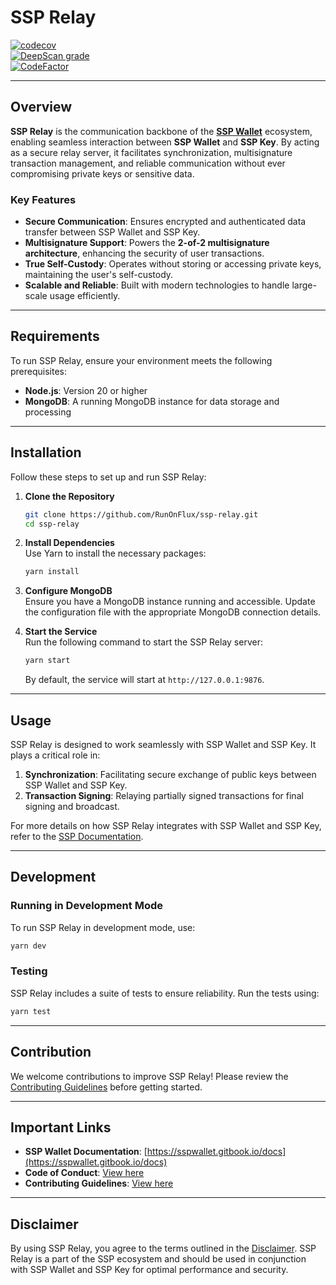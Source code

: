 # SSP Relay  

[![codecov](https://codecov.io/gh/RunOnFlux/ssp-relay/graph/badge.svg?token=75xdbQxCch)](https://codecov.io/gh/RunOnFlux/ssp-relay)  
[![DeepScan grade](https://deepscan.io/api/teams/13348/projects/27694/branches/888993/badge/grade.svg)](https://deepscan.io/dashboard#view=project&tid=13348&pid=27694&bid=888993)  
[![CodeFactor](https://www.codefactor.io/repository/github/runonflux/ssp-relay/badge)](https://www.codefactor.io/repository/github/runonflux/ssp-relay)  

---

## Overview

**SSP Relay** is the communication backbone of the **[SSP Wallet](https://sspwallet.io)** ecosystem, enabling seamless interaction between **SSP Wallet** and **SSP Key**. By acting as a secure relay server, it facilitates synchronization, multisignature transaction management, and reliable communication without ever compromising private keys or sensitive data.

### Key Features
- **Secure Communication**: Ensures encrypted and authenticated data transfer between SSP Wallet and SSP Key.
- **Multisignature Support**: Powers the **2-of-2 multisignature architecture**, enhancing the security of user transactions.
- **True Self-Custody**: Operates without storing or accessing private keys, maintaining the user's self-custody.
- **Scalable and Reliable**: Built with modern technologies to handle large-scale usage efficiently.

---

## Requirements

To run SSP Relay, ensure your environment meets the following prerequisites:
- **Node.js**: Version 20 or higher  
- **MongoDB**: A running MongoDB instance for data storage and processing  

---

## Installation

Follow these steps to set up and run SSP Relay:

1. **Clone the Repository**  
   ```bash
   git clone https://github.com/RunOnFlux/ssp-relay.git
   cd ssp-relay
   ```

2. **Install Dependencies**  
   Use Yarn to install the necessary packages:  
   ```bash
   yarn install
   ```

3. **Configure MongoDB**  
   Ensure you have a MongoDB instance running and accessible. Update the configuration file with the appropriate MongoDB connection details.

4. **Start the Service**  
   Run the following command to start the SSP Relay server:  
   ```bash
   yarn start
   ```

   By default, the service will start at `http://127.0.0.1:9876`.

---

## Usage

SSP Relay is designed to work seamlessly with SSP Wallet and SSP Key. It plays a critical role in:
1. **Synchronization**: Facilitating secure exchange of public keys between SSP Wallet and SSP Key.
2. **Transaction Signing**: Relaying partially signed transactions for final signing and broadcast.

For more details on how SSP Relay integrates with SSP Wallet and SSP Key, refer to the [SSP Documentation](https://sspwallet.gitbook.io/docs).

---

## Development

### Running in Development Mode
To run SSP Relay in development mode, use:  
```bash
yarn dev
```

### Testing
SSP Relay includes a suite of tests to ensure reliability. Run the tests using:  
```bash
yarn test
```

---

## Contribution

We welcome contributions to improve SSP Relay! Please review the [Contributing Guidelines](CONTRIBUTING.md) before getting started.  

---

## Important Links

- **SSP Wallet Documentation**: [https://sspwallet.gitbook.io/docs](https://sspwallet.gitbook.io/docs)  
- **Code of Conduct**: [View here](CODE_OF_CONDUCT.md)  
- **Contributing Guidelines**: [View here](CONTRIBUTING.md)  

---

## Disclaimer

By using SSP Relay, you agree to the terms outlined in the [Disclaimer](DISCLAIMER.md). SSP Relay is a part of the SSP ecosystem and should be used in conjunction with SSP Wallet and SSP Key for optimal performance and security.
